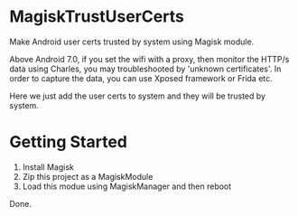 # MagiskTrustUserCerts
Make Android user certs trusted by system using Magisk module.

Above Android 7.0, if you set the wifi with a proxy, then monitor the HTTP/s data using Charles, you may troubleshooted by 'unknown certificates'. In order to capture the data, you can use Xposed framework or Frida etc.  

Here we just add the user certs to system and they will be trusted by system.  

# Getting Started
1. Install Magisk
2. Zip this project as a MagiskModule
3. Load this modue using MagiskManager and then reboot

Done.
